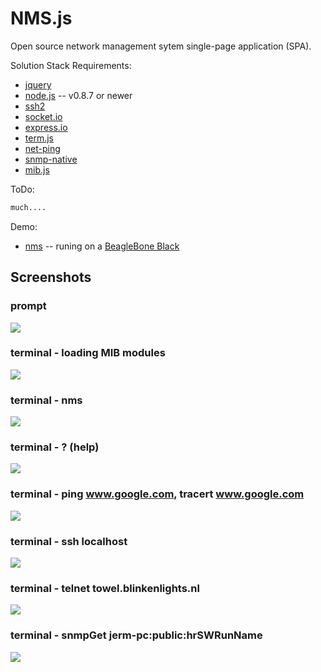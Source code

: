 NMS.js
======

Open source network management sytem single-page application (SPA).


Solution Stack Requirements:
* [jquery](http://jquery.com/)
* [node.js](http://nodejs.org/) -- v0.8.7 or newer
* [ssh2](https://github.com/mscdex/ssh2)
* [socket.io](https://github.com/LearnBoost/socket.io)
* [express.io](https://github.com/techpines/express.io)
* [term.js](https://github.com/chjj/term.js)
* [net-ping](https://npmjs.org/package/net-ping/)
* [snmp-native](https://github.com/calmh/node-snmp-native)
* [mib.js](https://github.com/PrimeEuler/NMS.js/tree/master/tools/SNMP/lib)

ToDo:
```bash
much....
```
Demo:
* [nms](http://nms.hopto.org:8080/) -- runing on a [BeagleBone Black](http://beagleboard.org/Products/BeagleBone+Black)

## Screenshots

### prompt

![](https://raw.githubusercontent.com/PrimeEuler/NMS.js/master/screen01.png)

### terminal - loading MIB modules

![](https://raw.githubusercontent.com/PrimeEuler/NMS.js/master/screen02.png)


### terminal - nms

![](https://raw.githubusercontent.com/PrimeEuler/NMS.js/master/screen03.png)

### terminal - ? (help)

![](https://raw.githubusercontent.com/PrimeEuler/NMS.js/master/screen04.png)

### terminal - ping www.google.com, tracert www.google.com

![](https://raw.githubusercontent.com/PrimeEuler/NMS.js/master/screen05.png)

### terminal - ssh localhost

![](https://raw.githubusercontent.com/PrimeEuler/NMS.js/master/screen06.png)

### terminal - telnet towel.blinkenlights.nl

![](https://raw.githubusercontent.com/PrimeEuler/NMS.js/master/screen07.png)

### terminal - snmpGet jerm-pc:public:hrSWRunName

![](https://raw.githubusercontent.com/PrimeEuler/NMS.js/master/screen07.png)





